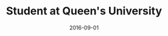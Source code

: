 ---
title: Student at Queen's University
eventType: other
date: 2016-09-01
endDate: 2020-04-01
thumbnail: queens-thumb
excerpt: Bachelor of Computing (Honours, Software Design).<br/><a target="_blank" rel="noopener noreferrer" href="https://cips.ca/SoftwareEngineering/#:~:text=queen%E2%80%99s%20university">CIPS Accredited</a> Software Engineering program.
---